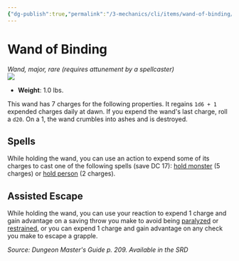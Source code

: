 ```yaml
---
{"dg-publish":true,"permalink":"/3-mechanics/cli/items/wand-of-binding/","tags":["ttrpg-cli/compendium/src/5e/dmg","ttrpg-cli/item/attunement/required","ttrpg-cli/item/rarity/rare","ttrpg-cli/item/tier/major","ttrpg-cli/item/wondrous/wand"]}
---
```


# Wand of Binding
*Wand, major, rare (requires attunement by a spellcaster)*  
![](3-Mechanics/CLI/items/img/wand-of-binding.webp#right)

- **Weight**: 1.0 lbs.

This wand has 7 charges for the following properties. It regains `1d6 + 1` expended charges daily at dawn. If you expend the wand's last charge, roll a `d20`. On a 1, the wand crumbles into ashes and is destroyed.

## Spells

While holding the wand, you can use an action to expend some of its charges to cast one of the following spells (save DC 17): [hold monster](3-Mechanics/CLI/spells/hold-monster.md) (5 charges) or [hold person](3-Mechanics/CLI/spells/hold-person.md) (2 charges).

## Assisted Escape

While holding the wand, you can use your reaction to expend 1 charge and gain advantage on a saving throw you make to avoid being [paralyzed](3-Mechanics/CLI/rules/conditions.md#Paralyzed) or [restrained](3-Mechanics/CLI/rules/conditions.md#Restrained), or you can expend 1 charge and gain advantage on any check you make to escape a grapple.

*Source: Dungeon Master's Guide p. 209. Available in the <span title='Systems Reference Document (5.1)'>SRD</span>*